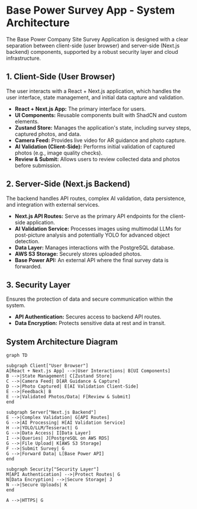 # Base Power Survey App - System Architecture

The Base Power Company Site Survey Application is designed with a clear separation between client-side (user browser) and server-side (Next.js backend) components, supported by a robust security layer and cloud infrastructure.

## 1. Client-Side (User Browser)

The user interacts with a React + Next.js application, which handles the user interface, state management, and initial data capture and validation.

- **React + Next.js App:** The primary interface for users.
- **UI Components:** Reusable components built with ShadCN and custom elements.
- **Zustand Store:** Manages the application's state, including survey steps, captured photos, and data.
- **Camera Feed:** Provides live video for AR guidance and photo capture.
- **AI Validation (Client-Side):** Performs initial validation of captured photos (e.g., image quality checks).
- **Review & Submit:** Allows users to review collected data and photos before submission.

## 2. Server-Side (Next.js Backend)

The backend handles API routes, complex AI validation, data persistence, and integration with external services.

- **Next.js API Routes:** Serve as the primary API endpoints for the client-side application.
- **AI Validation Service:** Processes images using multimodal LLMs for post-picture analysis and potentially YOLO for advanced object detection.
- **Data Layer:** Manages interactions with the PostgreSQL database.
- **AWS S3 Storage:** Securely stores uploaded photos.
- **Base Power API:** An external API where the final survey data is forwarded.

## 3. Security Layer

Ensures the protection of data and secure communication within the system.

- **API Authentication:** Secures access to backend API routes.
- **Data Encryption:** Protects sensitive data at rest and in transit.

## System Architecture Diagram

```mermaid
graph TD

subgraph Client["User Browser"]
A[React + Next.js App] -->|User Interactions| B[UI Components]
B -->|State Management| C[Zustand Store]
C -->|Camera Feed| D[AR Guidance & Capture]
D -->|Photo Captured| E[AI Validation Client-Side]
E -->|Feedback| B
E -->|Validated Photos/Data| F[Review & Submit]
end

subgraph Server["Next.js Backend"]
E -->|Complex Validation| G[API Routes]
G -->|AI Processing| H[AI Validation Service]
H -->|YOLO/LLM/Tesseract| G
G -->|Data Access| I[Data Layer]
I -->|Queries| J[PostgreSQL on AWS RDS]
G -->|File Upload| K[AWS S3 Storage]
F -->|Submit Survey| G
G -->|Forward Data| L[Base Power API]
end

subgraph Security["Security Layer"]
M[API Authentication] -->|Protect Routes| G
N[Data Encryption] -->|Secure Storage| J
N -->|Secure Uploads| K
end

A -->|HTTPS| G
```

